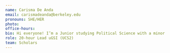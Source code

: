 ```yaml
---
name: Carisma De Anda
email: carismadeanda@berkeley.edu
pronouns: SHE/HER
photo: 
office-hours: 
bio: Hi everyone! I’m a Junior studying Political Science with a minor in Data Science. I enjoy running, listening to music, chai, and exploring new restaurants in the Bay Area :)
role: 20-hour Lead uGSI (UCS2)
team: Scholars
---
```

